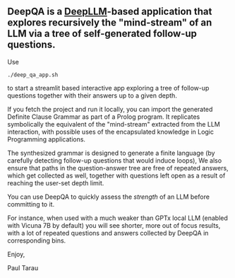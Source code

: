 ## DeepQA is a [DeepLLM](https://github.com/ptarau/recursors/tree/main)-based application that explores recursively the "mind-stream" of an LLM via a tree of self-generated follow-up questions.

Use 

```./deep_qa_app.sh``` 

to start a streamlit based interactive app exploring a tree of follow-up questions together with their answers up to a given depth.

If you fetch the project and run it locally, you can import the generated Definite Clause Grammar as part of a Prolog program. It replicates symbolically the equivalent of the "mind-stream" extracted from the LLM interaction, with possible uses of the encapsulated knowledge in Logic Programming applications.

The synthesized grammar is designed to generate a finite language (by carefully detecting follow-up questions that would induce loops), We also ensure that paths in the question-answer tree are free of repeated answers, which get collected as well, together with questions left open as a result of reaching the user-set depth limit.

You can use DeepQA to quickly assess the *strength* of an LLM before committing to it.

For instance, when used with a much weaker than GPTx local LLM (enabled with Vicuna 7B by default) you will see shorter, more out of focus results, with a lot of repeated questions and answers collected by DeepQA in corresponding bins.

Enjoy,

Paul Tarau

